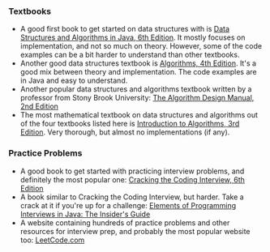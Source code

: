 ### Textbooks
* A good first book to get started on data structures with is [Data Structures and Algorithms in Java, 6th Edition](https://www.amazon.com/Data-Structures-Algorithms-Java-6th-ebook/dp/B00JDRQF8C). It mostly focuses on implementation, and not so much on theory. However, some of the code examples can be a bit harder to understand than other textbooks.
* Another good data structures textbook is [Algorithms, 4th Edition](https://www.amazon.com/Algorithms-Algorithms_4-Robert-Sedgewick-ebook/dp/B004P8J1NA). It's a good mix between theory and implementation. The code examples are in Java and easy to understand.
* Another popular data structures and algorithms textbook written by a professor from Stony Brook University: [The Algorithm Design Manual, 2nd Edition](https://www.amazon.com/Algorithm-Design-Manual-Steven-Skiena-ebook/dp/B00B8139Z8/ref=pd_sim_351_1/143-4479514-3439226?_encoding=UTF8&pd_rd_i=B00B8139Z8&pd_rd_r=41610268-750a-11e9-971b-9785a3a220f1&pd_rd_w=MhmQm&pd_rd_wg=yoenR&pf_rd_p=90485860-83e9-4fd9-b838-b28a9b7fda30&pf_rd_r=XY5ETC19MF2NN3RPFFKK&psc=1&refRID=XY5ETC19MF2NN3RPFFKK)
* The most mathematical textbook on data structures and algorithms out of the four textbooks listed here is [Introduction to Algorithms, 3rd Edition](https://www.amazon.com/Introduction-Algorithms-Press-Thomas-Cormen-ebook/dp/B007CNRCAO/ref=sr_1_2?crid=3LWOY6BWDG728&keywords=introduction+to+algorithms&qid=1557702248&s=digital-text&sprefix=introduction+to+a%2Cdigital-text%2C124&sr=1-2). Very thorough, but almost no implementations (if any).

### Practice Problems
* A good book to get started with practicing interview problems, and definitely the most popular one: [Cracking the Coding Interview, 6th Edition](http://www.crackingthecodinginterview.com/)
* A book similar to Cracking the Coding Interview, but harder. Take a crack at it if you're up for a challenge: [Elements of Programming Interviews in Java: The Insider's Guide](https://www.amazon.com/Elements-Programming-Interviews-Java-Insiders/dp/1517671272/ref=sr_1_1?crid=9RI67U5FOT2A&keywords=elements+of+programming+interviews+in+java&qid=1557702679&s=books&sprefix=elemments+of+progr%2Cstripbooks%2C119&sr=1-1)
* A website containing hundreds of practice problems and other resources for interview prep, and probably the most popular website too: [LeetCode.com](https://leetcode.com/) 
